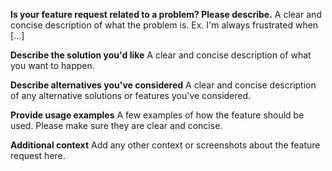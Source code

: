 **Is your feature request related to a problem? Please describe.**
A clear and concise description of what the problem is. Ex. I'm always frustrated
when [...]

**Describe the solution you'd like**
A clear and concise description of what you want to happen.

**Describe alternatives you've considered**
A clear and concise description of any alternative solutions or features you've considered.

**Provide usage examples**
A few examples of how the feature should be used. Please make sure they are clear
and concise.

**Additional context**
Add any other context or screenshots about the feature request here.
